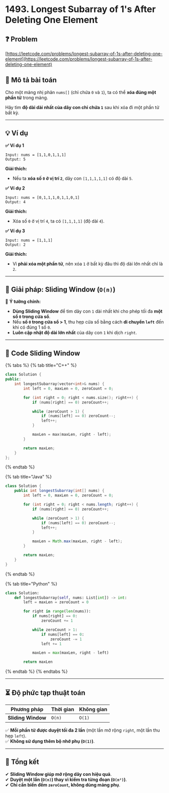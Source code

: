 # 1493. Longest Subarray of 1's After Deleting One Element

## ❓ Problem

[https://leetcode.com/problems/longest-subarray-of-1s-after-deleting-one-element](https://leetcode.com/problems/longest-subarray-of-1s-after-deleting-one-element)

## **📌 Mô tả bài toán**

Cho một mảng nhị phân `nums[]` (chỉ chứa `0` và `1`), ta có thể **xóa đúng một phần tử** trong mảng.

Hãy tìm **độ dài dài nhất của dãy con chỉ chứa `1`** sau khi xóa đi một phần tử bất kỳ.

***

## **💡 Ví dụ**

**✅ Ví dụ 1**

```
Input: nums = [1,1,0,1,1,1]
Output: 5
```

**Giải thích:**

* Nếu ta **xóa số `0` ở vị trí `2`**, dãy con `[1,1,1,1,1]` có độ dài `5`.

**✅ Ví dụ 2**

```
Input: nums = [0,1,1,1,0,1,1,0,1]
Output: 4
```

**Giải thích:**

* Xóa số `0` ở vị trí `4`, ta có `[1,1,1,1]` (độ dài `4`).

**✅ Ví dụ 3**

```
Input: nums = [1,1,1]
Output: 2
```

**Giải thích:**

* Vì **phải xóa một phần tử**, nên xóa `1` ở bất kỳ đâu thì độ dài lớn nhất chỉ là `2`.

***

## **🚀 Giải pháp: Sliding Window (`O(n)`)**

📌 **Ý tưởng chính:**

* **Dùng Sliding Window** để tìm dãy con `1` dài nhất khi cho phép tối đa **một số `0` trong cửa sổ**.
* Nếu **số `0` trong cửa sổ > 1**, thu hẹp cửa sổ bằng cách **di chuyển `left`** đến khi có đúng 1 số `0`.
* **Luôn cập nhật độ dài lớn nhất** của dãy con `1` khi dịch `right`.

***

## **📜 Code Sliding Window**

{% tabs %}
{% tab title="C++" %}
```cpp
class Solution {
public:
    int longestSubarray(vector<int>& nums) {
        int left = 0, maxLen = 0, zeroCount = 0;

        for (int right = 0; right < nums.size(); right++) {
            if (nums[right] == 0) zeroCount++;

            while (zeroCount > 1) {
                if (nums[left] == 0) zeroCount--;
                left++;
            }

            maxLen = max(maxLen, right - left);
        }

        return maxLen;
    }
};
```
{% endtab %}

{% tab title="Java" %}
```java
class Solution {
    public int longestSubarray(int[] nums) {
        int left = 0, maxLen = 0, zeroCount = 0;

        for (int right = 0; right < nums.length; right++) {
            if (nums[right] == 0) zeroCount++;

            while (zeroCount > 1) {
                if (nums[left] == 0) zeroCount--;
                left++;
            }

            maxLen = Math.max(maxLen, right - left);
        }

        return maxLen;
    }
}
```
{% endtab %}

{% tab title="Python" %}
```python
class Solution:
    def longestSubarray(self, nums: List[int]) -> int:
        left = maxLen = zeroCount = 0

        for right in range(len(nums)):
            if nums[right] == 0:
                zeroCount += 1

            while zeroCount > 1:
                if nums[left] == 0:
                    zeroCount -= 1
                left += 1

            maxLen = max(maxLen, right - left)

        return maxLen
```
{% endtab %}
{% endtabs %}

***

## **⏳ Độ phức tạp thuật toán**

| Phương pháp        | Thời gian | Không gian |
| ------------------ | --------- | ---------- |
| **Sliding Window** | `O(n)`    | `O(1)`     |

✅ **Mỗi phần tử được duyệt tối đa 2 lần** (một lần mở rộng `right`, một lần thu hẹp `left`).\
✅ **Không sử dụng thêm bộ nhớ phụ (`O(1)`)**.

***

## **📌 Tổng kết**

✔ **Sliding Window giúp mở rộng dãy con hiệu quả**.\
✔ **Duyệt một lần (`O(n)`) thay vì kiểm tra từng đoạn (`O(n²)`)**.\
✔ **Chỉ cần biến đếm `zeroCount`, không dùng mảng phụ**.

